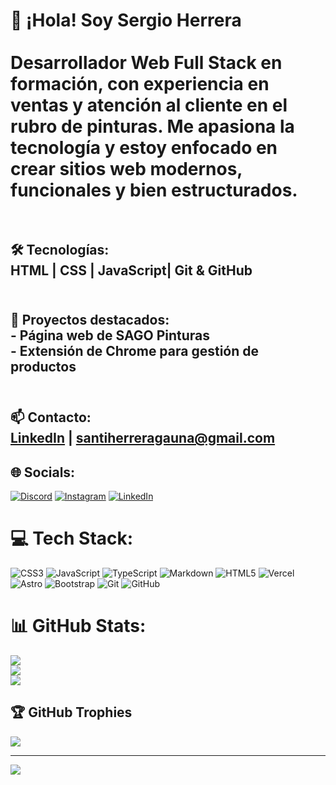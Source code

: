 # 👋 ¡Hola! Soy Sergio Herrera<br><br>Desarrollador Web Full Stack en formación, con experiencia en ventas y atención al cliente en el rubro de pinturas. Me apasiona la tecnología y estoy enfocado en crear sitios web modernos, funcionales y bien estructurados.<br><br>
## 🛠 Tecnologías:<br>HTML | CSS | JavaScript| Git & GitHub<br><br>
## 🚀 Proyectos destacados:<br>- Página web de **SAGO Pinturas**<br>- Extensión de Chrome para gestión de productos<br><br>
## 📫 Contacto:<br>[LinkedIn](https://www.linkedin.com/in/sergio-herrera22/) | santiherreragauna@gmail.com<br>


## 🌐 Socials:
[![Discord](https://img.shields.io/badge/Discord-%237289DA.svg?logo=discord&logoColor=white)](https://discord.gg/santiherrera_76867) [![Instagram](https://img.shields.io/badge/Instagram-%23E4405F.svg?logo=Instagram&logoColor=white)](https://instagram.com/santi.herrera99) [![LinkedIn](https://img.shields.io/badge/LinkedIn-%230077B5.svg?logo=linkedin&logoColor=white)](https://linkedin.com/in/www.linkedin.com/in/sergio-santiago-herrera-gauna-17b1b8349) 

# 💻 Tech Stack:
![CSS3](https://img.shields.io/badge/css3-%231572B6.svg?style=for-the-badge&logo=css3&logoColor=white) 
![JavaScript](https://img.shields.io/badge/javascript-%23323330.svg?style=for-the-badge&logo=javascript&logoColor=%23F7DF1E)
![TypeScript](https://img.shields.io/badge/typescript-%23007ACC.svg?style=for-the-badge&logo=typescript&logoColor=white)
![Markdown](https://img.shields.io/badge/markdown-%23000000.svg?style=for-the-badge&logo=markdown&logoColor=white)
![HTML5](https://img.shields.io/badge/html5-%23E34F26.svg?style=for-the-badge&logo=html5&logoColor=white) 
![Vercel](https://img.shields.io/badge/vercel-%23000000.svg?style=for-the-badge&logo=vercel&logoColor=white)
![Astro](https://img.shields.io/badge/astro-%232C2052.svg?style=for-the-badge&logo=astro&logoColor=white)
![Bootstrap](https://img.shields.io/badge/bootstrap-%238511FA.svg?style=for-the-badge&logo=bootstrap&logoColor=white)
![Git](https://img.shields.io/badge/git-%23F05033.svg?style=for-the-badge&logo=git&logoColor=white) ![GitHub](https://img.shields.io/badge/github-%23121011.svg?style=for-the-badge&logo=github&logoColor=white)
<br>
# 📊 GitHub Stats:
![](https://github-readme-stats.vercel.app/api?username=SergioHerrera22&theme=radical&hide_border=false&include_all_commits=true&count_private=true)<br/>
![](https://nirzak-streak-stats.vercel.app/?user=SergioHerrera22&theme=radical&hide_border=false)<br/>
![](https://github-readme-stats.vercel.app/api/top-langs/?username=SergioHerrera22&theme=radical&hide_border=false&include_all_commits=true&count_private=true&layout=compact)

## 🏆 GitHub Trophies
![](https://github-profile-trophy.vercel.app/?username=SergioHerrera22&theme=radical&no-frame=false&no-bg=false&margin-w=4)

---
[![](https://visitcount.itsvg.in/api?id=SergioHerrera22&icon=0&color=11)](https://visitcount.itsvg.in)

<!-- Proudly created with GPRM ( https://gprm.itsvg.in ) -->
